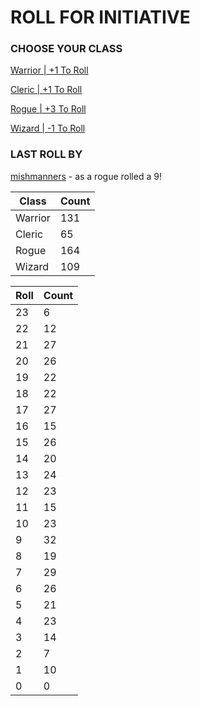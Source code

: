 # ROLL FOR INITIATIVE
### CHOOSE YOUR CLASS

[Warrior | +1 To Roll](https://github.com/benjaminsampica/benjaminsampica/issues/new?title=roll%7Cwarrior&body=Just+click+%27Submit+new+issue%27.)

[Cleric | +1 To Roll](https://github.com/benjaminsampica/benjaminsampica/issues/new?title=roll%7Ccleric&body=Just+click+%27Submit+new+issue%27.)

[Rogue | +3 To Roll](https://github.com/benjaminsampica/benjaminsampica/issues/new?title=roll%7Crogue&body=Just+click+%27Submit+new+issue%27.)

[Wizard | -1 To Roll](https://github.com/benjaminsampica/benjaminsampica/issues/new?title=roll%7Cwizard&body=Just+click+%27Submit+new+issue%27.)
### LAST ROLL BY
[mishmanners](https://www.github.com/mishmanners) - as a rogue rolled a 9!

|Class|Count|
|-|-|
|Warrior|131|
|Cleric|65|
|Rogue|164|
|Wizard|109|

|Roll|Count|
|-|-|
|23|6
|22|12
|21|27
|20|26
|19|22
|18|22
|17|27
|16|15
|15|26
|14|20
|13|24
|12|23
|11|15
|10|23
|9|32
|8|19
|7|29
|6|26
|5|21
|4|23
|3|14
|2|7
|1|10
|0|0
